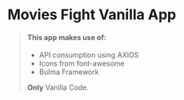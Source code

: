 # Movies Fight Vanilla App

> #### This app makes use of:
>
> - API consumption using AXIOS 
> - Icons from font-awesome
> - Bulma Framework
>
>  **Only** Vanilla Code.
